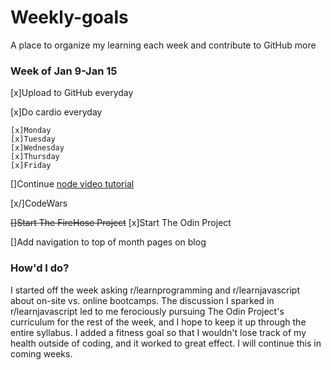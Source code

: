 # Weekly-goals
A place to organize my learning each week and contribute to GitHub more

### Week of Jan 9-Jan 15

[x]Upload to GitHub everyday

[x]Do cardio everyday

    [x]Monday
    [x]Tuesday
    [x]Wednesday
    [x]Thursday
    [x]Friday

[]Continue [node video tutorial](https://www.youtube.com/watch?v=BBOUfdUZIVo&index=17&list=PL4cUxeGkcC9gcy9lrvMJ75z9maRw4byYp)

[x/]CodeWars

~~[]Start The FireHose Project~~ [x]Start The Odin Project

[]Add navigation to top of month pages on blog

### How'd I do?

I started off the week asking r/learnprogramming and r/learnjavascript about on-site vs. online bootcamps. The discussion I sparked in r/learnjavascript led to me ferociously pursuing The Odin Project's curriculum for the rest of the week, and I hope to keep it up through the entire syllabus. I added a fitness goal so that I wouldn't lose track of my health outside of coding, and it worked to great effect. I will continue this in coming weeks.